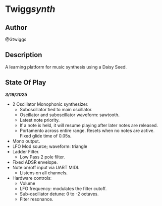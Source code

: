 # Twigg*synth*

## Author

@Gtwiggs

## Description

A learning platform for music synthesis using a Daisy Seed.

## State Of Play

**_3/19/2025_**

- 2 Oscillator Monophonic synthesizer.
  - Suboscillator tied to main oscillator.
  - Oscillator and suboscillator waveform: sawtooth.
  - Latest note priority.
  - If a note is held, it will resume playing after later notes are released.
  - Portamento across entire range. Resets when no notes are active. Fixed glide time of 0.05s.
- Mono output.
- LFO Mod source; waveform: triangle
- Ladder Filter.
  - Low Pass 2 pole filter.
- Fixed ADSR envelope.
- Note on/off input via UART MIDI.
  - Listens on all channels.
- Hardware controls:
  - Volume
  - LFO frequency: modulates the filter cutoff.
  - Sub-oscillator detune: 0 to -2 octaves.
  - Flter resonance.
